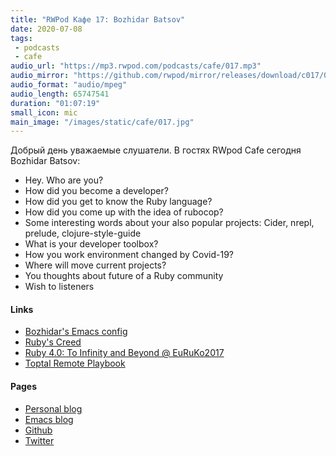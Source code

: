 ```yaml
---
title: "RWPod Кафе 17: Bozhidar Batsov"
date: 2020-07-08
tags:
 - podcasts
 - cafe
audio_url: "https://mp3.rwpod.com/podcasts/cafe/017.mp3"
audio_mirror: "https://github.com/rwpod/mirror/releases/download/c017/017.mp3"
audio_format: "audio/mpeg"
audio_length: 65747541
duration: "01:07:19"
small_icon: mic
main_image: "/images/static/cafe/017.jpg"
---
```


Добрый день уважаемые слушатели. В гостях RWpod Cafe сегодня Bozhidar Batsov:

 - Hey. Who are you?
 - How did you become a developer?
 - How did you get to know the Ruby language?
 - How did you come up with the idea of rubocop?
 - Some interesting words about your also popular projects: Cider, nrepl, prelude, clojure-style-guide
 - What is your developer toolbox?
 - How you work environment changed by Covid-19?
 - Where will move current projects?
 - You thoughts about future of a Ruby community
 - Wish to listeners

#### Links

 - [Bozhidar's Emacs config](https://github.com/bbatsov/emacs.d)
 - [Ruby's Creed](https://metaredux.com/posts/2019/04/02/ruby-s-creed.html)
 - [Ruby 4.0: To Infinity and Beyond @ EuRuKo2017](https://www.youtube.com/watch?v=aFSuXUXRySc)
 - [Toptal Remote Playbook](https://www.toptal.com/remote-work-playbook)

#### Pages

 - [Personal blog](https://metaredux.com/)
 - [Emacs blog](https://emacsredux.com/)
 - [Github](https://github.com/bbatsov)
 - [Twitter](https://twitter.com/bbatsov)

<!--more-->
